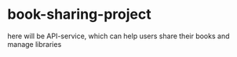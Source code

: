 # book-sharing-project

here will be API-service, which can help users share their books and manage libraries